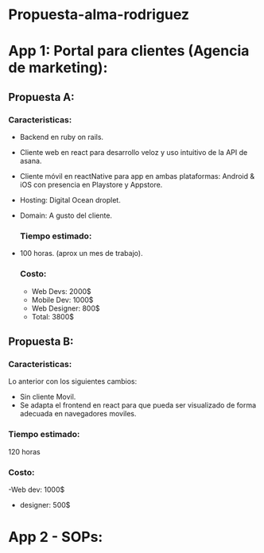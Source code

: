 # Propuesta-alma-rodriguez

# App 1: Portal para clientes (Agencia de marketing):

## Propuesta A:
### Caracteristicas:
* Backend en ruby on rails.
* Cliente web en react para desarrollo veloz y uso intuitivo de la API de asana.
* Cliente móvil en reactNative para app en ambas plataformas: Android & iOS con presencia en Playstore y Appstore.
* Hosting: Digital Ocean droplet.
* Domain: A gusto del cliente.

  ### Tiempo estimado:
- 100 horas. (aprox un mes de trabajo).

  ### Costo:
  - Web Devs: 2000$
  - Mobile Dev: 1000$
  - Web Designer: 800$
  - Total: 3800$

## Propuesta B:
### Caracteristicas:
Lo anterior con los siguientes cambios:
* Sin cliente Movil.
* Se adapta el frontend en react para que pueda ser visualizado de forma adecuada en navegadores moviles.

### Tiempo estimado:
  120 horas
  ### Costo:
  -Web dev: 1000$
  - designer: 500$

# App 2 - SOPs:



  
